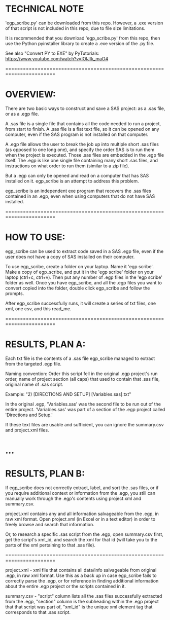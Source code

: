 # TECHNICAL NOTE
'egp_scribe.py' can be downloaded from this repo.  However, a .exe version of that script is not included in this repo, due to file size limitations.

It is recommended that you download 'egp_scribe.py' from this repo, then use the Python pyinstaller library to create a .exe version of the .py file.

See also "Convert PY to EXE" by PyTutorials: https://www.youtube.com/watch?v=lOIJIk_maO4 

=======================================================================

# OVERVIEW:
There are two basic ways to construct and save a SAS project: as a .sas file, or as a .egp file.

A .sas file is a single file that contains all the code needed to run a project, from start to finish.  A .sas file is a flat text file, so it can be opened on any computer, even if the SAS program is not installed on that computer.

A .egp file allows the user to break the job up into multiple short .sas files (as opposed to one long one), and specify the order SAS is to run them when the project is executed.  Those .sas files are embedded in the .egp file itself.  The .egp is like one single file containing many short .sas files, and instructions on what order to run them (similar to a zip file).

But a .egp can only be opened and read on a computer that has SAS installed on it.  egp_scribe is an attempt to address this problem.

egp_scribe is an independent exe program that recovers the .sas files contained in an .egp, even when using computers that do not have SAS installed.

=======================================================================

# HOW TO USE:
egp_scribe can be used to extract code saved in a SAS .egp file, even if the user does not have a copy of SAS installed on their computer.

To use egp_scribe, create a folder on your laptop.  Name it 'egp scribe'.  Make a copy of egp_scribe, and put it in the 'egp scribe' folder on your laptop (ctrl+c, ctrl+v).  Then put any number of .egp files in the 'egp scribe' folder as well.  Once you have egp_scribe, and all the .egp files you want to convert copied into the folder, double click egp_scribe and follow the prompts.

After egp_scribe successfully runs, it will create a series of txt files, one xml, one csv, and this read_me.

=======================================================================

# RESULTS, PLAN A:
Each txt file is the contents of a .sas file egp_scribe managed to extract from the targeted .egp file.  

Naming convention:
Order this script fell in the original .egp project's run order, name of project section (all caps) that used to contain that .sas file, original name of .sas script.

Example:
"2) [DIRECTIONS AND SETUP] [Variables.sas].txt"

In the original .egp, 'Variables.sas' was the second file to be run out of the entire project.  'Variables.sas' was part of a section of the .egp project called 'Directions and Setup.'

If these text files are usable and sufficient, you can ignore the summary.csv and project.xml files.

# ...

# RESULTS, PLAN B: 
If egp_scribe does not correctly extract, label, and sort the .sas files, or if you require additional context or information from the .egp, you still can manually work through the .egp's contents using project.xml and summary.csv.  

project.xml contains any and all information salvageable from the .egp, in raw xml format.  Open project.xml (in Excel or in a text editor) in order to freely browse and search that information.

Or, to research a specific .sas script from the .egp, open summary.csv first, get the script's xml_id, and search the xml for that id (will take you to the parts of the xml pertaining to that .sas file).

=======================================================================

project.xml - xml file that contains all data/info salvageable from original .egp, in raw xml format.  Use this as a back up in case egp_scribe fails to correctly parse the .egp, or for reference in finding additional information about the entire .egp project or the scripts contained in it.

summary.csv - "script" column lists all the .sas files successfully extracted from the .egp, "section" column is the subheading within the .egp project that that script was part of, "xml_id" is the unique xml element tag that corresponds to that .sas script.
